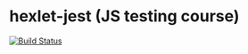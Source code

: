 # hexlet-jest (JS testing course)

[![Build Status](https://travis-ci.org/Sinoptik93/hexlet-jest.svg?branch=master)](https://travis-ci.org/Sinoptik93/hexlet-jest)
